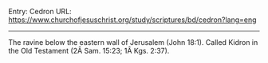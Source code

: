 Entry: Cedron
URL: https://www.churchofjesuschrist.org/study/scriptures/bd/cedron?lang=eng

---

The ravine below the eastern wall of Jerusalem (John 18:1). Called Kidron in the Old Testament (2Â Sam. 15:23; 1Â Kgs. 2:37).
